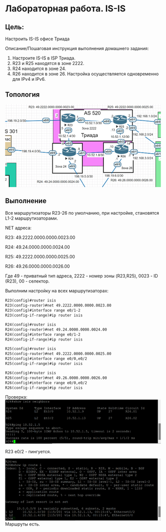 # Лабораторная работа. IS-IS

## Цель:
Настроить IS-IS офисе Триада

Описание/Пошаговая инструкция выполнения домашнего задания:
 1. Настроите IS-IS в ISP Триада.
 2. R23 и R25 находятся в зоне 2222.
 3. R24 находится в зоне 24.
 4. R26 находится в зоне 26.
Настройка осуществляется одновременно для IPv4 и IPv6.

## Топология
![alt text](image.png)

## Выполнение

Все маршрутизаторы R23-26 по умолчанию, при настройке, становятся L1-2 маршрутизаторами.

NET адреса: 

R23: 49.2222.0000.0000.0023.00

R24: 49.24.0000.0000.0024.00

R25: 49.2222.0000.0000.0025.00

R26: 49.26.0000.0000.0026.00

Где 49 - приватный тип адреса, 2222 - номер зоны (R23,R25), 0023 - ID (R23), 00 - селектор.

Выполним настройку на всех маршрутизаторах:
```
R23(config)#router isis
R23(config-router)#net 49.2222.0000.0000.0023.00
R23(config)#interface range e0/1-2
R23(config-if-range)#ip router isis
```
```
R24(config)#router isis
R24(config-router)#net 49.24.0000.0000.0024.00
R24(config)#interface range e0/1-2
R24(config-if-range)#ip router isis
```
```
R25(config)#router isis
R25(config-router)#net 49.2222.0000.0000.0025.00
R25(config)#interface range e0/0,e0/2
R25(config-if-range)#ip router isis
```
```
R26(config)#router isis
R26(config-router)#net 49.26.0000.0000.0026.00
R26(config)#interface range e0/0,e0/2
R26(config-if-range)#ip router isis
```

Проверка: 
![alt text](image-1.png)

R23 e0/2 - пингуется.

![alt text](image-2.png)
Маршруты есть.